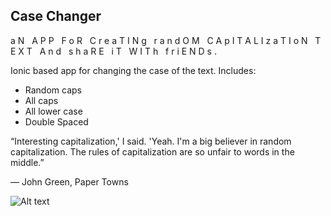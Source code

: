 
## Case Changer

a&nbsp;N&nbsp;&nbsp;&nbsp;A&nbsp;P&nbsp;P&nbsp;&nbsp;&nbsp;F&nbsp;o&nbsp;R&nbsp;&nbsp;&nbsp;C&nbsp;r&nbsp;e&nbsp;a&nbsp;T&nbsp;I&nbsp;N&nbsp;g&nbsp;&nbsp;&nbsp;r&nbsp;a&nbsp;n&nbsp;d&nbsp;O&nbsp;M&nbsp;&nbsp;&nbsp;C&nbsp;A&nbsp;p&nbsp;I&nbsp;T&nbsp;A&nbsp;L&nbsp;I&nbsp;z&nbsp;a&nbsp;T&nbsp;I&nbsp;o&nbsp;N&nbsp;&nbsp;&nbsp;T&nbsp;E&nbsp;X&nbsp;T&nbsp;&nbsp;&nbsp;A&nbsp;n&nbsp;d&nbsp;&nbsp;&nbsp;s&nbsp;h&nbsp;a&nbsp;R&nbsp;E&nbsp;&nbsp;&nbsp;i&nbsp;T&nbsp;&nbsp;&nbsp;W&nbsp;I&nbsp;T&nbsp;h&nbsp;&nbsp;&nbsp;f&nbsp;r&nbsp;i&nbsp;E&nbsp;N&nbsp;D&nbsp;s&nbsp;.

Ionic based app for changing the case of the text. Includes:

* Random caps
* All caps
* All lower case
* Double Spaced


“Interesting capitalization,' I said.
'Yeah. I'm a big believer in random capitalization. The rules of capitalization are so unfair to words in the middle.” 

― John Green, Paper Towns

![Alt text](screenshots/1.jpg?raw=true "Optional Title")
